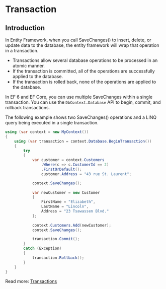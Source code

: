 # Transaction

## Introduction

In Entity Framework, when you call SaveChanges() to insert, delete, or update data to the database, the entity framework will wrap that operation in a transaction.

 - Transactions allow several database operations to be processed in an atomic manner. 
 - If the transaction is committed, all of the operations are successfully applied to the database. 
 - If the transaction is rolled back, none of the operations are applied to the database.

In EF 6 and EF Core, you can use multiple SaveChanges within a single transaction. You can use the `DbContext.Database` API to begin, commit, and rollback transactions. 

The following example shows two SaveChanges() operations and a LINQ query being executed in a single transaction.


```csharp
using (var context = new MyContext())
{
    using (var transaction = context.Database.BeginTransaction())
    {
        try
        {
            var customer = context.Customers
                .Where(c => c.CustomerId == 2)
                .FirstOrDefault();
                customer.Address = "43 rue St. Laurent";

            context.SaveChanges();
             
            var newCustomer = new Customer
            {
                FirstName = "Elizabeth",
                LastName = "Lincoln",
                Address = "23 Tsawassen Blvd."
            };
             
            context.Customers.Add(newCustomer);
            context.SaveChanges();

            transaction.Commit();
        }
        catch (Exception)
        {
            transaction.Rollback();
        }
    }
}
```

Read more: [Transactions](https://docs.microsoft.com/en-us/ef/core/saving/transactions)
